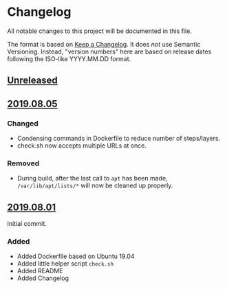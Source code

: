 # Changelog
All notable changes to this project will be documented in this file.

The format is based on [Keep a Changelog](https://keepachangelog.com/en/1.0.0/).
It does *not* use Semantic Versioning. Instead, "version numbers" here are based on
release dates following the ISO-like YYYY.MM.DD format.

## [Unreleased]

## [2019.08.05]
### Changed
- Condensing commands in Dockerfile to reduce number of steps/layers.
- check.sh now accepts multiple URLs at once.

### Removed
- During build, after the last call to `apt` has been made, `/var/lib/apt/lists/*` will now be
  cleaned up properly.

## [2019.08.01]
Initial commit.
### Added
- Added Dockerfile based on Ubuntu 19.04
- Added little helper script `check.sh`
- Added README
- Added Changelog

[Unreleased]: https://github.com/MrManny/lighthouse/compare/master...develop
[2019.08.05]: https://github.com/MrManny/lighthouse/compare/2019.08.01...2019.08.05
[2019.08.01]: https://github.com/MrManny/lighthouse/releases/tag/2019.08.01
